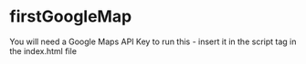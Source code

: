 # firstGoogleMap

You will need a Google Maps API Key to run this - insert it in the script tag in the index.html file
